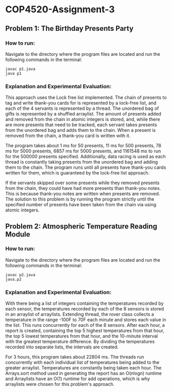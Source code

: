 # COP4520-Assignment-3

## Problem 1: The Birthday Presents Party

### How to run:

Navigate to the directory where the program files are located and run the following commands in the terminal:

```
javac p1.java
java p1
```

### Explanation and Experimental Evaluation:

This approach uses the Lock free list implemented. The chain of presents to tag and write thank-you cards for is represented by a lock-free list, and each of the 4 servants is represented by a thread. The unordered bag of gifts is represented by a shuffled arraylist. The amount of presents added and removed from the chain in atomic integers is stored, and, while there are more presents that need to be tracked, each servant takes presents from the unordered bag and adds them to the chain. When a present is removed from the chain, a thank-you card is written with it.

The program takes about 1 ms for 50 presents, 11 ms for 500 presents, 78 ms for 5000 presents, 6857 ms for 5000 presents, and 1161548 ms to run for the 500000 presents specified. Additionally, data racing is used as each thread is constantly taking presents from the unordered bag and adding them to the chain. The program runs until all presents have thank-you cards written for them, which is guaranteed by the lock-free list approach.

If the servants skipped over some presents while they removed presents from the chain, they could have had more presents than thank-you notes. This is because thank-you notes are written when presents are removed. The solution to this problem is by running the program strictly until the specified number of presents have been taken from the chain via using atomic integers.

## Problem 2: Atmospheric Temperature Reading Module

### How to run:

Navigate to the directory where the program files are located and run the following commands in the terminal:

```
javac p2.java
java.p2
```

### Explanation and Experimental Evaluation:

With there being a list of integers containing the temperatures recorded by each sensor, the temperatures recorded by each of the 8 sensors is stored in an arraylist of arraylists. Extending thread, the rover class collects a temperature in the range -100F to 70F each minute and stores each value in the list. This runs concurrently for each of the 8 sensors. After each hour, a report is created, containing the top 5 highest temperatures from that hour, the top 5 lowest temperatures from that hour, and the 10-minute interval with the greatest temperature difference. By dividing the temperatures recorded into separate lists, the intervals are created.

For 3 hours, this program takes about 22804 ms. The threads run concurrently with each individual list of temperatures being added to the greater arraylist. Temperatures are constantly being taken each hour. The Arrays.sort method used in generating the report has an O(nlogn) runtime and Arraylists have an O(1) runtime for add operations, which is why arraylists were chosen for this problem's approach.

